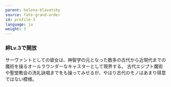 ```yaml
---
parent: helena-blavatsky
source: fate-grand-order
id: profile-3
language: ja
weight: 3
---
```


### 絆Lv.3で開放

サーヴァントとしての彼女は、神智学の元となった数多の古代から近現代までの魔術を操るオールラウンダーなキャスターとして現界する。
古代エジプト魔術や聖堂教会の洗礼詠唱までをも操ってみせるが、やはり古代のモノはあまり得意ではない模様。
